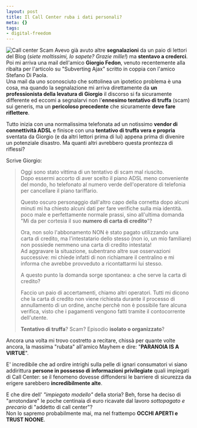 ```yaml
--- 
layout: post
title: Il Call Center ruba i dati personali?
meta: {}
tags: 
- digital-freedom
---
```

![Call center Scam](/download/20060107_scam.jpg) Avevo già avuto altre **segnalazioni** da un paio di lettori del Blog (*siete moltissimi, lo sapete? Grazie mille!*) ma **stentavo a crederci**.  
Poi mi arriva una mail dell'amico **Giorgio Fedon**, venuto recentemente alla ribalta per l'articolo su "Subverting Ajax" scritto in coppia con l'amico Stefano Di Paola.  
Una mail da uno sconosciuto che sottolinea un ipotetico problema è una cosa, ma quando la segnalazione mi arriva direttamente da **un professionista della levatura di Giorgio** il discorso si fa sicuramente differente ed eccomi a segnalarvi non l'**ennesimo tentativo di truffa** (scam) sui generis, ma un **pericoloso precedente** che sicuramente **deve fare riflettere**.  
  
Tutto inizia con una normalissima telefonata ad un notissimo **vendor di connettività ADSL** e finisce con una **tentativo di truffa vera e propria** sventata da Giorgio (e da altri lettori prima di lui) appena prima di divenire un potenziale disastro. Ma quanti altri avrebbero questa prontezza di riflessi?  
   
Scrive Giorgio:

> Oggi sono stato vittima di un tentativo di scam mal riuscito.   
> Dopo essermi accorto di aver scelto il piano ADSL meno conveniente del mondo, ho telefonato al numero verde dell'operatore di telefonia per cancellare il piano tariffario.  
>  
> Questo oscuro personaggio dall'altro capo della cornetta dopo alcuni minuti mi ha chiesto alcuni dati per fare verifiche sulla mia identità. poco male e perfettamente normale prassi, sino all'ultima domanda "Mi da per cortesia il suo **numero di carta di credito**"?  
>   
> Ora, non solo l'abbonamento NON è stato pagato utilizzando una carta di credito, ma l'intestatario dello stesso (non io, un mio familiare) non possiede nemmeno una carta di credito intestata!    
> Ad aggravare la situazione, subentrano altre sue osservazioni successive: mi chiede infatti di non richiamare il centralino e mi informa che avrebbe provveduto a ricontattarmi lui stesso.  
> 
> A questo punto la domanda sorge spontanea: a che serve la carta di credito?  
>  
> Faccio un paio di accertamenti, chiamo altri operatori. Tutti mi dicono che la carta di credito non viene richiesta durante il processo di annullamento di un ordine, anche perchè non è possibile fare alcuna verifica, visto che i pagamenti vengono fatti tramite il contocorrente dell'utente.  
>  
> **Tentativo di truffa**? Scam? Episodio **isolato o organizzato**?

Ancora una volta mi trovo costretto a recitare, chissà per quante volte ancora, la massima "rubata" all'amico Mayhem e dire: "**PARANOIA IS A VIRTUE**".  
  
E' incredibile che ad ordire intrighi sulla pelle di ignari consumatori vi siano addirittura **persone in possesso di informazioni privilegiate** quali impiegati di Call Center: se il fenomeno dovesse diffondersi le barriere di sicurezza da erigere sarebbero **incredibilmente alte**.  
  
E che dire dell' *"impiegato modello"* della storia? Beh, forse ha deciso di "arrotondare" le poche centinaia di euro ricavate dal lavoro *sottopagato e precario* di "addetto di call center"?  
Non lo sapremo probabilmente mai, ma nel frattempo **OCCHI APERTI e TRUST NOONE**. 
